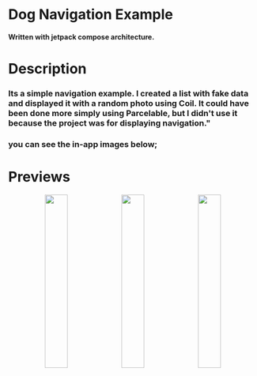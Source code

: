# Dog Navigation Example

#### Written with jetpack compose architecture.

# Description
### Its a simple navigation example. I created a list with fake data and displayed it with a random photo using Coil. It could have been done more simply using Parcelable, but I didn't use it because the project was for displaying navigation."

### **you can see the in-app images below;**

# Previews
<p align="center">
<img src="https://raw.githubusercontent.com/NeredesinFiruze/Dog-Navigation-Example-with-Coil/tree/main/app/src/main/res/drawable/screenshot1.png" width="30%" />
<img src="https://raw.githubusercontent.com/NeredesinFiruze/Dog-Navigation-Example-with-Coil/tree/main/app/src/main/res/drawable/screenshot2.png" width="30%" />
<img src="https://raw.githubusercontent.com/NeredesinFiruze/Dog-Navigation-Example-with-Coil/tree/main/app/src/main/res/drawable/screenshot3.png" width="30%" />
</p>
